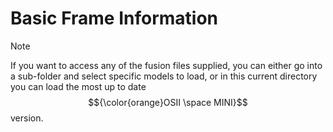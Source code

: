 # Basic Frame Information


> [!NOTE]
> If you want to access any of the fusion files supplied, you can either go into a sub-folder and select specific models to load, or in this current directory you can load the most up to date $${\color{orange}OSII \space MINI}$$ version. 

